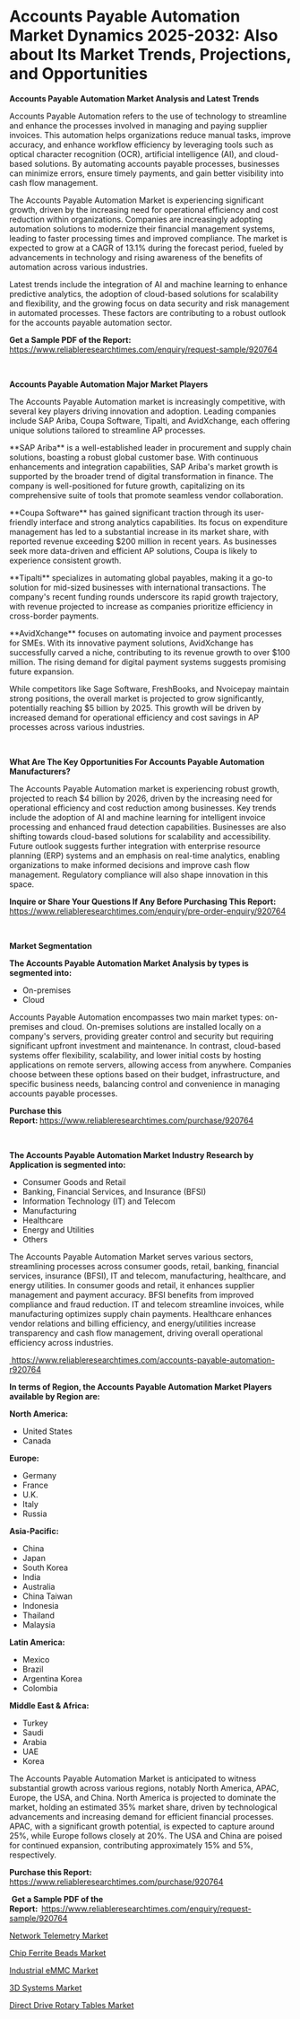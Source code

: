 <p><h1>Accounts Payable Automation Market Dynamics 2025-2032: Also about Its Market Trends, Projections, and Opportunities</h1></p><p><strong>Accounts Payable Automation Market Analysis and Latest Trends</strong></p>
<p><p>Accounts Payable Automation refers to the use of technology to streamline and enhance the processes involved in managing and paying supplier invoices. This automation helps organizations reduce manual tasks, improve accuracy, and enhance workflow efficiency by leveraging tools such as optical character recognition (OCR), artificial intelligence (AI), and cloud-based solutions. By automating accounts payable processes, businesses can minimize errors, ensure timely payments, and gain better visibility into cash flow management.</p><p>The Accounts Payable Automation Market is experiencing significant growth, driven by the increasing need for operational efficiency and cost reduction within organizations. Companies are increasingly adopting automation solutions to modernize their financial management systems, leading to faster processing times and improved compliance. The market is expected to grow at a CAGR of 13.1% during the forecast period, fueled by advancements in technology and rising awareness of the benefits of automation across various industries. </p><p>Latest trends include the integration of AI and machine learning to enhance predictive analytics, the adoption of cloud-based solutions for scalability and flexibility, and the growing focus on data security and risk management in automated processes. These factors are contributing to a robust outlook for the accounts payable automation sector.</p></p>
<p><strong>Get a Sample PDF of the Report:&nbsp;</strong> <a href="https://www.reliableresearchtimes.com/enquiry/request-sample/920764?utm_campaign=2263&utm_medium=2&utm_source=Github&utm_content=ia&utm_term=07032025&utm_id=accounts-payable-automation">https://www.reliableresearchtimes.com/enquiry/request-sample/920764</a></p>
<p>&nbsp;</p>
<p><strong>Accounts Payable Automation Major Market Players</strong></p>
<p><p>The Accounts Payable Automation market is increasingly competitive, with several key players driving innovation and adoption. Leading companies include SAP Ariba, Coupa Software, Tipalti, and AvidXchange, each offering unique solutions tailored to streamline AP processes.</p><p>**SAP Ariba** is a well-established leader in procurement and supply chain solutions, boasting a robust global customer base. With continuous enhancements and integration capabilities, SAP Ariba's market growth is supported by the broader trend of digital transformation in finance. The company is well-positioned for future growth, capitalizing on its comprehensive suite of tools that promote seamless vendor collaboration.</p><p>**Coupa Software** has gained significant traction through its user-friendly interface and strong analytics capabilities. Its focus on expenditure management has led to a substantial increase in its market share, with reported revenue exceeding $200 million in recent years. As businesses seek more data-driven and efficient AP solutions, Coupa is likely to experience consistent growth.</p><p>**Tipalti** specializes in automating global payables, making it a go-to solution for mid-sized businesses with international transactions. The company's recent funding rounds underscore its rapid growth trajectory, with revenue projected to increase as companies prioritize efficiency in cross-border payments.</p><p>**AvidXchange** focuses on automating invoice and payment processes for SMEs. With its innovative payment solutions, AvidXchange has successfully carved a niche, contributing to its revenue growth to over $100 million. The rising demand for digital payment systems suggests promising future expansion.</p><p>While competitors like Sage Software, FreshBooks, and Nvoicepay maintain strong positions, the overall market is projected to grow significantly, potentially reaching $5 billion by 2025. This growth will be driven by increased demand for operational efficiency and cost savings in AP processes across various industries.</p></p>
<p>&nbsp;</p>
<p><strong>What Are The Key Opportunities For Accounts Payable Automation Manufacturers?</strong></p>
<p><p>The Accounts Payable Automation market is experiencing robust growth, projected to reach $4 billion by 2026, driven by the increasing need for operational efficiency and cost reduction among businesses. Key trends include the adoption of AI and machine learning for intelligent invoice processing and enhanced fraud detection capabilities. Businesses are also shifting towards cloud-based solutions for scalability and accessibility. Future outlook suggests further integration with enterprise resource planning (ERP) systems and an emphasis on real-time analytics, enabling organizations to make informed decisions and improve cash flow management. Regulatory compliance will also shape innovation in this space.</p></p>
<p><strong>Inquire or Share Your Questions If Any Before Purchasing This Report:</strong> <a href="https://www.reliableresearchtimes.com/enquiry/pre-order-enquiry/920764?utm_campaign=2263&utm_medium=2&utm_source=Github&utm_content=ia&utm_term=07032025&utm_id=accounts-payable-automation">https://www.reliableresearchtimes.com/enquiry/pre-order-enquiry/920764</a></p>
<p>&nbsp;</p>
<p><strong>Market Segmentation</strong></p>
<p><strong>The Accounts Payable Automation Market Analysis by types is segmented into:</strong></p>
<p><ul><li>On-premises</li><li>Cloud</li></ul></p>
<p><p>Accounts Payable Automation encompasses two main market types: on-premises and cloud. On-premises solutions are installed locally on a company's servers, providing greater control and security but requiring significant upfront investment and maintenance. In contrast, cloud-based systems offer flexibility, scalability, and lower initial costs by hosting applications on remote servers, allowing access from anywhere. Companies choose between these options based on their budget, infrastructure, and specific business needs, balancing control and convenience in managing accounts payable processes.</p></p>
<p><strong>Purchase this Report:&nbsp;</strong><a href="https://www.reliableresearchtimes.com/purchase/920764?utm_campaign=2263&utm_medium=2&utm_source=Github&utm_content=ia&utm_term=07032025&utm_id=accounts-payable-automation">https://www.reliableresearchtimes.com/purchase/920764</a></p>
<p>&nbsp;</p>
<p><strong>The Accounts Payable Automation Market Industry Research by Application is segmented into:</strong></p>
<p><ul><li>Consumer Goods and Retail</li><li>Banking, Financial Services, and Insurance (BFSI)</li><li>Information Technology (IT) and Telecom</li><li>Manufacturing</li><li>Healthcare</li><li>Energy and Utilities</li><li>Others</li></ul></p>
<p><p>The Accounts Payable Automation Market serves various sectors, streamlining processes across consumer goods, retail, banking, financial services, insurance (BFSI), IT and telecom, manufacturing, healthcare, and energy utilities. In consumer goods and retail, it enhances supplier management and payment accuracy. BFSI benefits from improved compliance and fraud reduction. IT and telecom streamline invoices, while manufacturing optimizes supply chain payments. Healthcare enhances vendor relations and billing efficiency, and energy/utilities increase transparency and cash flow management, driving overall operational efficiency across industries.</p></p>
<p><a href="https://www.reliableresearchtimes.com/accounts-payable-automation-r920764?utm_campaign=2263&utm_medium=2&utm_source=Github&utm_content=ia&utm_term=07032025&utm_id=accounts-payable-automation">&nbsp;https://www.reliableresearchtimes.com/accounts-payable-automation-r920764</a></p>
<p><strong>In terms of Region, the Accounts Payable Automation Market Players available by Region are:</strong></p>
<p>
    <p> <strong> North America: </strong>
        <ul>
            <li>United States</li>
            <li>Canada</li>
        </ul>
        </p> 
    <p> <strong> Europe: </strong>
        <ul>
            <li>Germany</li>
            <li>France</li>
            <li>U.K.</li>
            <li>Italy</li>
            <li>Russia</li>
        </ul>
        </p> 
    <p> <strong> Asia-Pacific: </strong>
        <ul>
            <li>China</li>
            <li>Japan</li>
            <li>South Korea</li>
            <li>India</li>
            <li>Australia</li>
            <li>China Taiwan</li>
            <li>Indonesia</li>
            <li>Thailand</li>
            <li>Malaysia</li>
        </ul>
        </p> 
    <p> <strong> Latin America: </strong>
        <ul>
            <li>Mexico</li>
            <li>Brazil</li>
            <li>Argentina Korea</li>
            <li>Colombia</li>
        </ul>
        </p> 
    <p> <strong> Middle East & Africa: </strong>
        <ul>
            <li>Turkey</li>
            <li>Saudi</li>
            <li>Arabia</li>
            <li>UAE</li>
            <li>Korea</li>
        </ul>
    </p>
    </p>
<p><p>The Accounts Payable Automation Market is anticipated to witness substantial growth across various regions, notably North America, APAC, Europe, the USA, and China. North America is projected to dominate the market, holding an estimated 35% market share, driven by technological advancements and increasing demand for efficient financial processes. APAC, with a significant growth potential, is expected to capture around 25%, while Europe follows closely at 20%. The USA and China are poised for continued expansion, contributing approximately 15% and 5%, respectively.</p></p>
<p><strong>Purchase this Report: </strong><a href="https://www.reliableresearchtimes.com/purchase/920764?utm_campaign=2263&utm_medium=2&utm_source=Github&utm_content=ia&utm_term=07032025&utm_id=accounts-payable-automation">https://www.reliableresearchtimes.com/purchase/920764</a></p>
<p>&nbsp;<strong>Get a Sample PDF of the Report:&nbsp;&nbsp;</strong><a href="https://www.reliableresearchtimes.com/enquiry/request-sample/920764?utm_campaign=2263&utm_medium=2&utm_source=Github&utm_content=ia&utm_term=07032025&utm_id=accounts-payable-automation">https://www.reliableresearchtimes.com/enquiry/request-sample/920764</a></p>
<p><strong></strong></p>
<p><p><a href="https://github.com/bauzolesco/Market-Research-Report-List-1/blob/main/network-telemetry-market.md?utm_campaign=2263&utm_medium=2&utm_source=Github&utm_content=ia&utm_term=07032025&utm_id=accounts-payable-automation">Network Telemetry Market</a></p><p><a href="https://www.linkedin.com/pulse/chip-ferrite-beads-market-evolution-future-outlook-forecasting-5wv3c?utm_campaign=2263&utm_medium=2&utm_source=Github&utm_content=ia&utm_term=07032025&utm_id=accounts-payable-automation">Chip Ferrite Beads Market</a></p><p><a href="https://www.linkedin.com/pulse/global-industrial-emmc-market-research-report-forecasted-cagr-v7kzc?utm_campaign=2263&utm_medium=2&utm_source=Github&utm_content=ia&utm_term=07032025&utm_id=accounts-payable-automation">Industrial eMMC Market</a></p><p><a href="https://github.com/alablisepah/Market-Research-Report-List-1/blob/main/3d-systems-market.md?utm_campaign=2263&utm_medium=2&utm_source=Github&utm_content=ia&utm_term=07032025&utm_id=accounts-payable-automation">3D Systems Market</a></p><p><a href="https://www.linkedin.com/pulse/growth-trajectory-direct-drive-rotary-tables-market-d0pec?utm_campaign=2263&utm_medium=2&utm_source=Github&utm_content=ia&utm_term=07032025&utm_id=accounts-payable-automation">Direct Drive Rotary Tables Market</a></p></p>